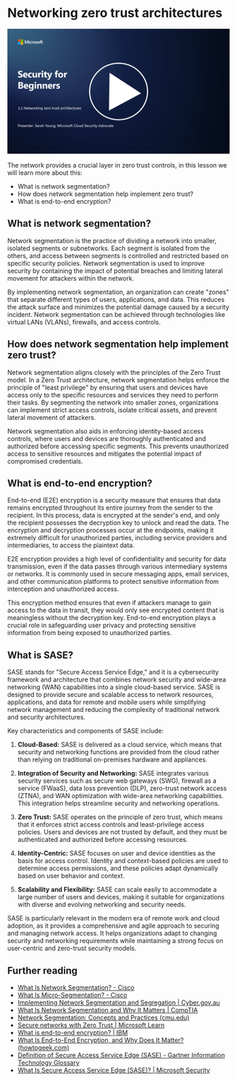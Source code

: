 # Networking zero trust architectures

[![Watch the video](images/3-2_placeholder.png)](https://learn-video.azurefd.net/vod/player?id=9f425fdb-1c53-4e67-b550-68bdac35df45)

The network provides a crucial layer in zero trust controls, in this lesson we will learn more about this:

 - What is network segmentation? 
 - How does network segmentation help implement zero trust? 
  - What is end-to-end encryption?

## What is network segmentation?

Network segmentation is the practice of dividing a network into smaller, isolated segments or subnetworks. Each segment is isolated from the others, and access between segments is controlled and restricted based on specific security policies. Network segmentation is used to improve security by containing the impact of potential breaches and limiting lateral movement for attackers within the network.

By implementing network segmentation, an organization can create "zones" that separate different types of users, applications, and data. This reduces the attack surface and minimizes the potential damage caused by a security incident. Network segmentation can be achieved through technologies like virtual LANs (VLANs), firewalls, and access controls.

## How does network segmentation help implement zero trust? 

Network segmentation aligns closely with the principles of the Zero Trust model. In a Zero Trust architecture, network segmentation helps enforce the principle of "least privilege" by ensuring that users and devices have access only to the specific resources and services they need to perform their tasks. By segmenting the network into smaller zones, organizations can implement strict access controls, isolate critical assets, and prevent lateral movement of attackers.

Network segmentation also aids in enforcing identity-based access controls, where users and devices are thoroughly authenticated and authorized before accessing specific segments. This prevents unauthorized access to sensitive resources and mitigates the potential impact of compromised credentials.

## What is end-to-end encryption?

End-to-end (E2E) encryption is a security measure that ensures that data remains encrypted throughout its entire journey from the sender to the recipient. In this process, data is encrypted at the sender's end, and only the recipient possesses the decryption key to unlock and read the data. The encryption and decryption processes occur at the endpoints, making it extremely difficult for unauthorized parties, including service providers and intermediaries, to access the plaintext data.

E2E encryption provides a high level of confidentiality and security for data transmission, even if the data passes through various intermediary systems or networks. It is commonly used in secure messaging apps, email services, and other communication platforms to protect sensitive information from interception and unauthorized access.

This encryption method ensures that even if attackers manage to gain access to the data in transit, they would only see encrypted content that is meaningless without the decryption key. End-to-end encryption plays a crucial role in safeguarding user privacy and protecting sensitive information from being exposed to unauthorized parties.

## What is SASE?

SASE stands for "Secure Access Service Edge," and it is a cybersecurity framework and architecture that combines network security and wide-area networking (WAN) capabilities into a single cloud-based service. SASE is designed to provide secure and scalable access to network resources, applications, and data for remote and mobile users while simplifying network management and reducing the complexity of traditional network and security architectures.

Key characteristics and components of SASE include:

1.  **Cloud-Based:** SASE is delivered as a cloud service, which means that security and networking functions are provided from the cloud rather than relying on traditional on-premises hardware and appliances.
    
2.  **Integration of Security and Networking:** SASE integrates various security services such as secure web gateways (SWG), firewall as a service (FWaaS), data loss prevention (DLP), zero-trust network access (ZTNA), and WAN optimization with wide-area networking capabilities. This integration helps streamline security and networking operations.
    
3.  **Zero Trust:** SASE operates on the principle of zero trust, which means that it enforces strict access controls and least-privilege access policies. Users and devices are not trusted by default, and they must be authenticated and authorized before accessing resources.
    
4.  **Identity-Centric:** SASE focuses on user and device identities as the basis for access control. Identity and context-based policies are used to determine access permissions, and these policies adapt dynamically based on user behavior and context.
    
5.  **Scalability and Flexibility:** SASE can scale easily to accommodate a large number of users and devices, making it suitable for organizations with diverse and evolving networking and security needs.
   

SASE is particularly relevant in the modern era of remote work and cloud adoption, as it provides a comprehensive and agile approach to securing and managing network access. It helps organizations adapt to changing security and networking requirements while maintaining a strong focus on user-centric and zero-trust security models.

## Further reading

- [What Is Network Segmentation? - Cisco](https://www.cisco.com/c/en/us/products/security/what-is-network-segmentation.html#~benefits)
- [What Is Micro-Segmentation? - Cisco](https://www.cisco.com/c/en/us/products/security/what-is-microsegmentation.html)
- [Implementing Network Segmentation and Segregation | Cyber.gov.au](https://www.cyber.gov.au/resources-business-and-government/maintaining-devices-and-systems/system-hardening-and-administration/network-hardening/implementing-network-segmentation-and-segregation)
- [What Is Network Segmentation and Why It Matters | CompTIA](https://www.comptia.org/blog/security-awareness-training-network-segmentation)
- [Network Segmentation: Concepts and Practices (cmu.edu)](https://insights.sei.cmu.edu/blog/network-segmentation-concepts-and-practices/)
- [Secure networks with Zero Trust | Microsoft Learn](https://learn.microsoft.com/en-us/security/zero-trust/deploy/networks?WT.mc_id=academic-96948-sayoung)
- [What is end-to-end encryption? | IBM](https://www.ibm.com/topics/end-to-end-encryption)
- [What Is End-to-End Encryption, and Why Does It Matter? (howtogeek.com)](https://www.howtogeek.com/711656/what-is-end-to-end-encryption-and-why-does-it-matter/)
-  [Definition of Secure Access Service Edge (SASE) - Gartner Information Technology Glossary](https://www.gartner.com/en/information-technology/glossary/secure-access-service-edge-sase)
- [What Is Secure Access Service Edge (SASE)? | Microsoft Security](https://www.microsoft.com/en-us/security/business/security-101/what-is-sase?WT.mc_id=academic-96948-sayoung)
